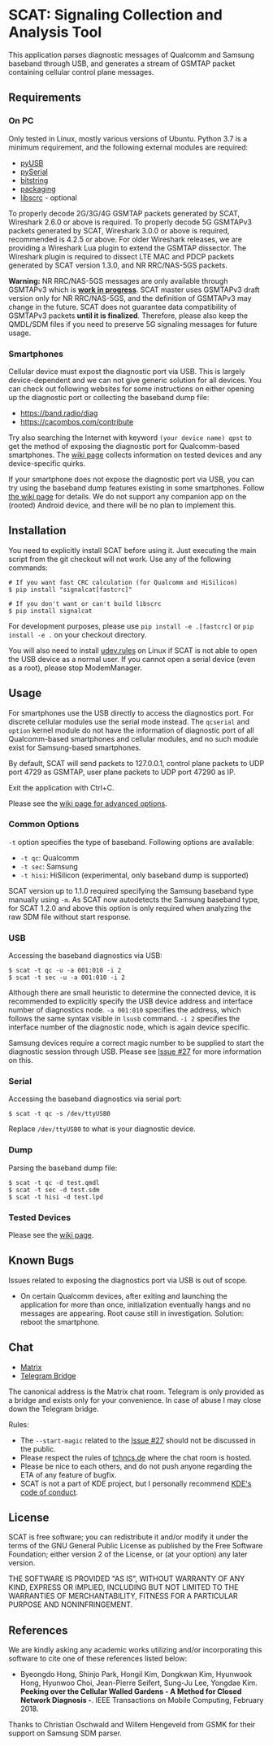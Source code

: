 # SCAT: Signaling Collection and Analysis Tool

This application parses diagnostic messages of Qualcomm and Samsung baseband
through USB, and generates a stream of GSMTAP packet containing cellular control
plane messages.

## Requirements

### On PC

Only tested in Linux, mostly various versions of Ubuntu.
Python 3.7 is a minimum requirement, and the following external modules are required:

* [pyUSB](https://pypi.org/project/pyusb/)
* [pySerial](https://pypi.org/project/pyserial/)
* [bitstring](https://bitstring.readthedocs.io/en/stable/)
* [packaging](https://pypi.org/project/packaging/)
* [libscrc](https://github.com/hex-in/libscrc) - optional

To properly decode 2G/3G/4G GSMTAP packets generated by SCAT, Wireshark 2.6.0 or above is required.
To properly decode 5G GSMTAPv3 packets generated by SCAT, Wireshark 3.0.0 or above is required, recommended is 4.2.5 or above.
For older Wireshark releases, we are providing a Wireshark Lua plugin to extend the GSMTAP dissector.
The Wireshark plugin is required to dissect LTE MAC and PDCP packets generated by SCAT version 1.3.0, and NR RRC/NAS-5GS packets.

**Warning:** NR RRC/NAS-5GS messages are only available through GSMTAPv3 which is **[work in progress](https://gitea.osmocom.org/peremen/gsmtapv3)**.
SCAT master uses GSMTAPv3 draft version only for NR RRC/NAS-5GS, and the definition of GSMTAPv3 may change in the future.
SCAT does not guarantee data compatibility of GSMTAPv3 packets **until it is finalized**.
Therefore, please also keep the QMDL/SDM files if you need to preserve 5G signaling messages for future usage.

### Smartphones

Cellular device must expost the diagnostic port via USB.
This is largely device-dependent and we can not give generic solution for all devices.
You can check out following websites for some instructions on either opening up the diagnostic port or collecting the baseband dump file:

* https://band.radio/diag
* https://cacombos.com/contribute

Try also searching the Internet with keyword `(your device name) qpst` to get the method of exposing the diagnostic port for Qualcomm-based smartphones.
The [wiki page](https://github.com/fgsect/scat/wiki/Devices) collects information on tested devices and any device-specific quirks.

If your smartphone does not expose the diagnostic port via USB, you can try using the baseband dump features existing in some smartphones.
Follow [the wiki page](https://github.com/fgsect/scat/wiki/Baseband-Dumps) for details.
We do not support any companion app on the (rooted) Android device, and there will be no plan to implement this.

## Installation

You need to explicitly install SCAT before using it.
Just executing the main script from the git checkout will not work.
Use any of the following commands:

```
# If you want fast CRC calculation (for Qualcomm and HiSilicon)
$ pip install "signalcat[fastcrc]"

# If you don't want or can't build libscrc
$ pip install signalcat
```

For development purposes, please use `pip install -e .[fastcrc]` or `pip install -e .` on your checkout directory.

You will also need to install [udev.rules](https://github.com/M0Rf30/android-udev-rules) on Linux if SCAT is not able to open the USB device as a normal user.
If you cannot open a serial device (even as a root), please stop ModemManager.

## Usage

For smartphones use the USB directly to access the diagnostics port.
For discrete cellular modules use the serial mode instead.
The `qcserial` and `option` kernel module do not have the information of diagnostic port of all Qualcomm-based smartphones and cellular modules, and no such module exist for Samsung-based smartphones.

By default, SCAT will send packets to 127.0.0.1, control plane packets to UDP port 4729 as GSMTAP, user plane packets to UDP port 47290 as IP.

Exit the application with Ctrl+C.

Please see the [wiki page for advanced options](https://github.com/fgsect/scat/wiki/Advanced-Options).

### Common Options
`-t` option specifies the type of baseband. Following options are available:

* `-t qc`: Qualcomm
* `-t sec`: Samsung
* `-t hisi`: HiSilicon (experimental, only baseband dump is supported)

SCAT version up to 1.1.0 required specifying the Samsung baseband type manually using `-m`.
As SCAT now autodetects the Samsung baseband type, for SCAT 1.2.0 and above this option is only required when analyzing the raw SDM file without start response.

### USB
Accessing the baseband diagnostics via USB:

```
$ scat -t qc -u -a 001:010 -i 2
$ scat -t sec -u -a 001:010 -i 2
```

Although there are small heuristic to determine the connected device, it is recommended to explicitly specify the USB device address and interface number of diagnostics node.
`-a 001:010` specifies the address, which follows the same syntax visible in `lsusb` command.
`-i 2` specifies the interface number of the diagnostic node, which is again device specific.

Samsung devices require a correct magic number to be supplied to start the diagnostic session through USB.
Please see [Issue #27](https://github.com/fgsect/scat/issues/27#issuecomment-1416233282) for more information on this.

### Serial
Accessing the baseband diagnostics via serial port:

`$ scat -t qc -s /dev/ttyUSB0`

Replace `/dev/ttyUSB0` to what is your diagnostic device.

### Dump
Parsing the baseband dump file:

```
$ scat -t qc -d test.qmdl
$ scat -t sec -d test.sdm
$ scat -t hisi -d test.lpd
```

### Tested Devices

Please see the [wiki page](https://github.com/fgsect/scat/wiki/Devices).

## Known Bugs

Issues related to exposing the diagnostics port via USB is out of scope.

* On certain Qualcomm devices, after exiting and launching the application for
  more than once, initialization eventually hangs and no messages are appearing.
  Root cause still in investigation. Solution: reboot the smartphone.

## Chat

* [Matrix](https://matrix.to/#/#scat-users:tchncs.de)
* [Telegram Bridge](https://t.me/scat_users)

The canonical address is the Matrix chat room. Telegram is only provided as a bridge and exists only for your convenience. In case of abuse I may close down the Telegram bridge.

Rules:

* The `--start-magic` related to the [Issue #27](https://github.com/fgsect/scat/issues/27#issuecomment-1416233282) should not be discussed in the public.
* Please respect the rules of [tchncs.de](https://tchncs.de/matrix) where the chat room is hosted.
* Please be nice to each others, and do not push anyone regarding the ETA of any feature of bugfix.
* SCAT is not a part of KDE project, but I personally recommend [KDE's code of conduct](https://kde.org/code-of-conduct/).

## License

SCAT is free software; you can redistribute it and/or modify it under the terms
of the GNU General Public License as published by the Free Software Foundation;
either version 2 of the License, or (at your option) any later version.

THE SOFTWARE IS PROVIDED "AS IS", WITHOUT WARRANTY OF ANY KIND, EXPRESS OR
IMPLIED, INCLUDING BUT NOT LIMITED TO THE WARRANTIES OF MERCHANTABILITY, FITNESS
FOR A PARTICULAR PURPOSE AND NONINFRINGEMENT.

## References
We are kindly asking any academic works utilizing and/or incorporating this
software to cite one of these references listed below:

* Byeongdo Hong, Shinjo Park, Hongil Kim, Dongkwan Kim, Hyunwook Hong, Hyunwoo
  Choi, Jean-Pierre Seifert, Sung-Ju Lee, Yongdae Kim. **Peeking over the
  Cellular Walled Gardens - A Method for Closed Network Diagnosis -**. IEEE
  Transactions on Mobile Computing, February 2018.

Thanks to Christian Oschwald and Willem Hengeveld from GSMK for their support
on Samsung SDM parser.
